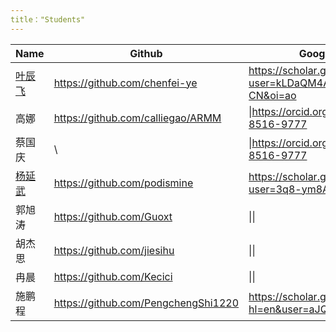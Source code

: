 ```yaml
---
title："Students"
---
```


|  Name  | Github  | Google Scholar|ORCID|
|  ----  | ----  |----|----|
| [叶辰飞](https://chenfei-ye.github.io) | https://github.com/chenfei-ye |https://scholar.google.com/citations?user=kLDaQM4AAAAJ&hl=zh-CN&oi=ao|\|
| 高娜 | https://github.com/calliegao/ARMM |\|https://orcid.org/0000-0001-8516-9777|
| 蔡国庆 |\ |\|https://orcid.org/0000-0001-8516-9777|
| [杨延武](https://podismine.github.io) |https://github.com/podismine |https://scholar.google.com/citations?user=3q8-ym8AAAAJ&hl=zh-CN|https://orcid.org/0000-0002-7547-4580|
| 郭旭涛 |https://github.com/Guoxt|\|\|
| 胡杰思 |https://github.com/jiesihu|\|\|
| 冉晨|https://github.com/Kecici|\|\|
| 施鹏程|https://github.com/PengchengShi1220|https://scholar.google.com/citations?hl=en&user=aJQOvncAAAAJ|\|
